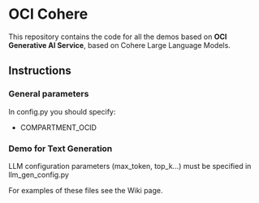 # OCI Cohere
This repository contains the code for all the demos based on **OCI Generative AI Service**, based on Cohere Large Language Models.

## Instructions

### General parameters
In config.py you should specify:
* COMPARTMENT_OCID

### Demo for Text Generation
LLM configuration parameters (max_token, top_k...) must be specified in llm_gen_config.py

For examples of these files see the Wiki page.


